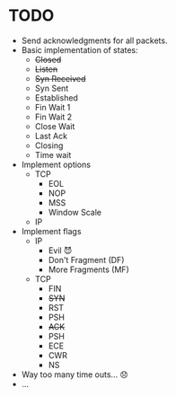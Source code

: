 # TODO
  * Send acknowledgments for all packets.
  * Basic implementation of states:
      * ~~Closed~~
      * ~~Listen~~
      * ~~Syn Received~~
      * Syn Sent
      * Established
      * Fin Wait 1
      * Fin Wait 2
      * Close Wait
      * Last Ack
      * Closing
      * Time wait
  * Implement options
      * TCP
          * EOL
          * NOP
          * MSS
          * Window Scale
      * IP
  * Implement flags
      * IP
        * Evil 😈
        * Don't Fragment (DF)
        * More Fragments (MF)
      * TCP
          * FIN
          * ~~SYN~~
          * RST
          * PSH
          * ~~ACK~~
          * PSH
          * ECE
          * CWR
          * NS
  * Way too many time outs... 😞
  * ...
